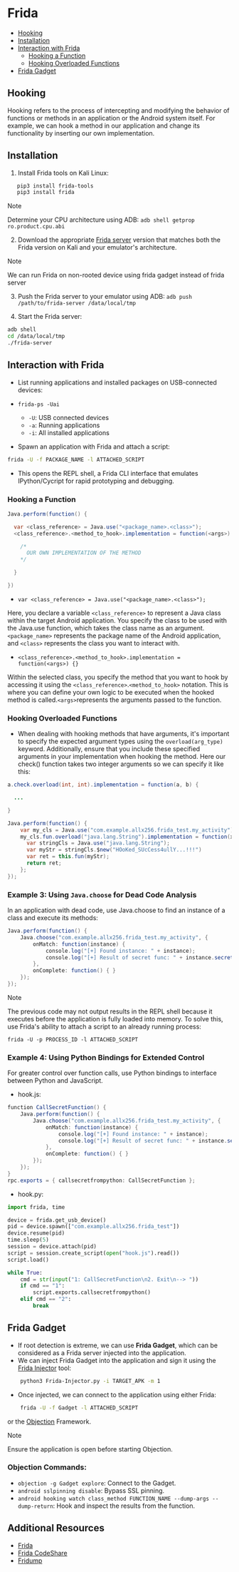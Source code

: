 # Frida
- [Hooking](#hooking)
- [Installation](#installation)
- [Interaction with Frida](#interaction-with-frida)
    - [Hooking a Function](#hooking-a-function)
    - [Hooking Overloaded Functions](#hooking-overloaded-functions)
- [Frida Gadget](#frida-gadget)

## Hooking
Hooking refers to the process of intercepting and modifying the behavior of functions or methods in an application or the Android system itself. For example, we can hook a method in our application and change its functionality by inserting our own implementation.

## Installation

1. Install Frida tools on Kali Linux:
```bash
   pip3 install frida-tools
   pip3 install frida
```

> [!NOTE] 
>  Determine your CPU architecture using ADB: `adb shell getprop ro.product.cpu.abi`

2. Download the appropriate [Frida server](https://github.com/frida/frida/releases) version that matches both the Frida version on Kali and your emulator's architecture.

>[!NOTE]
> We can run Frida on non-rooted device using frida gadget instead of frida server

3. Push the Frida server to your emulator using ADB:
`adb push /path/to/frida-server /data/local/tmp`

4. Start the Frida server:

```bash
adb shell
cd /data/local/tmp
./frida-server
```
## Interaction with Frida
- List running applications and installed packages on USB-connected devices:
- `frida-ps -Uai`
   - `-U`: USB connected devices 
   - `-a`: Running applications 
   - `-i`: All installed applications

- Spawn an application with Frida and attach a script:

 ```bash
 frida -U -f PACKAGE_NAME -l ATTACHED_SCRIPT
 ``` 
   - This opens the REPL shell, a Frida CLI interface that emulates IPython/Cycript for rapid prototyping and debugging.

### Hooking a Function

```java
Java.perform(function() {

  var <class_reference> = Java.use("<package_name>.<class>");
  <class_reference>.<method_to_hook>.implementation = function(<args>) {

    /*
      OUR OWN IMPLEMENTATION OF THE METHOD
    */

  }

})
```

- `var <class_reference> = Java.use("<package_name>.<class>");`

Here, you declare a variable `<class_reference>` to represent a Java class within the target Android application. You specify the class to be used with the Java.use function, which takes the class name as an argument. `<package_name>` represents the package name of the Android application, and `<class>` represents the class you want to interact with.

- `<class_reference>.<method_to_hook>.implementation = function(<args>) {}`

Within the selected class, you specify the method that you want to hook by accessing it using the `<class_reference>`.`<method_to_hook>` notation. This is where you can define your own logic to be executed when the hooked method is called.`<args>`represents the arguments passed to the function.


### Hooking Overloaded Functions

- When dealing with hooking methods that have arguments, it's important to specify the expected argument types using the `overload(arg_type)` keyword. Additionally, ensure that you include these specified arguments in your implementation when hooking the method. Here our check() function takes two integer arguments so we can specify it like this:

```java
a.check.overload(int, int).implementation = function(a, b) {

  ...

}

```

```java
Java.perform(function() {
    var my_cls = Java.use("com.example.allx256.frida_test.my_activity");
    my_cls.fun.overload("java.lang.String").implementation = function(x) {
      var stringCls = Java.use("java.lang.String");
      var myStr = stringCls.$new("HOoKed_SUcCess4ullY...!!!")
      var ret = this.fun(myStr);
      return ret;
    };
});

```

### Example 3: Using `Java.choose` for Dead Code Analysis
In an application with dead code, use Java.choose to find an instance of a class and execute its methods:

```java
Java.perform(function() {
    Java.choose("com.example.allx256.frida_test.my_activity", {
        onMatch: function(instance) {
            console.log("[+] Found instance: " + instance);
            console.log("[+] Result of secret func: " + instance.secret());
        },
        onComplete: function() { }
    });
});

```
>[!NOTE]
> The previous code may not output results in the REPL shell because it executes before the application is fully loaded into memory. To solve this, use Frida's ability to attach a script to an already running process:
```
frida -U -p PROCESS_ID -l ATTACHED_SCRIPT

```

### Example 4: Using Python Bindings for Extended Control
For greater control over function calls, use Python bindings to interface between Python and JavaScript.
- hook.js:

```java
function CallSecretFunction() {
    Java.perform(function() {
        Java.choose("com.example.allx256.frida_test.my_activity", {
            onMatch: function(instance) {
                console.log("[+] Found instance: " + instance);
                console.log("[+] Result of secret func: " + instance.secret());
            },
            onComplete: function() { }
        });
    });
}
rpc.exports = { callsecretfrompython: CallSecretFunction };

```

- hook.py:
```python
import frida, time

device = frida.get_usb_device()
pid = device.spawn(["com.example.allx256.frida_test"])
device.resume(pid)
time.sleep(5)
session = device.attach(pid)
script = session.create_script(open("hook.js").read())
script.load()

while True:
    cmd = str(input("1: CallSecretFunction\n2. Exit\n--> "))
    if cmd == "1":
        script.exports.callsecretfrompython()
    elif cmd == "2":
        break

```
## Frida Gadget

- If root detection is extreme, we can use **Frida Gadget**, which can be considered as a Frida server injected into the application.
- We can inject Frida Gadget into the application and sign it using the [Frida Injector](https://github.com/Shapa7276/Frida-Injector) tool:

```bash
    python3 Frida-Injector.py -i TARGET_APK -m 1
```

- Once injected, we can connect to the application using either Frida:

```bash
    frida -U -f Gadget -l ATTACHED_SCRIPT
```

or the [Objection](https://github.com/sensepost/objection) Framework.

> [!NOTE]  
> Ensure the application is open before starting Objection.

### Objection Commands:
- `objection -g Gadget explore`: Connect to the Gadget.
- `android sslpinning disable`: Bypass SSL pinning.
- `android hooking watch class_method FUNCTION_NAME --dump-args --dump-return`: Hook and inspect the results from the function.


## Additional Resources
- [Frida](https://www.infosec-blog.com/categories/#frida)
- [Frida CodeShare](https://codeshare.frida.re/)
- [Fridump](https://github.com/Nightbringer21/fridump)